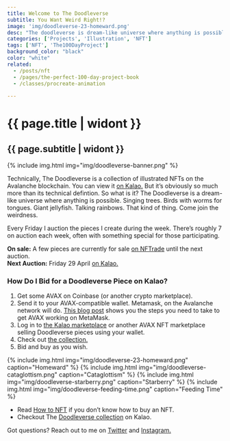 ```yaml
---
title: Welcome to The Doodleverse
subtitle: You Want Weird Right!?
image: 'img/doodleverse-23-homeward.png'
desc: "The doodleverse is dream-like universe where anything is possible. Singing trees. One-eyed birds with worm tongues. Giant jellyfish."
categories: ['Projects', 'Illustration', 'NFT']
tags: ['NFT', 'The100DayProject']
background_color: "black"
color: "white"
related:
  - /posts/nft
  - /pages/the-perfect-100-day-project-book
  - /classes/procreate-animation
  
---
```

# {{ page.title | widont }}
## {{ page.subtitle | widont }}

{% include img.html img="img/doodleverse-banner.png" %}

Technically, The Doodleverse is a collection of illustrated NFTs on the Avalanche blockchain. You can view it [on Kalao.](https://ttkb.me/doodleverse-kalao) But it’s obviously so much more than its technical defintion. So what is it? The Doodleverse is a dream-like universe where anything is possible. Singing trees. Birds with worms for tongues. Giant jellyfish. Talking rainbows. That kind of thing. Come join the weirdness.

Every Friday I auction the pieces I create during the week. There’s roughly 7 on auction each week, often with something special for those participating.

**On sale:** A few pieces are currently for sale [on NFTrade](https://ttkb.me/doodleverse-nftrade) until the next auction.  
**Next Auction:** Friday 29 April [on Kalao.](https://ttkb.me/doodleverse-kalao)


### How Do I Bid for a Doodleverse Piece on Kalao?
1. Get some AVAX on Coinbase (or another crypto marketplace).
2. Send it to your AVAX-compatible wallet. Metamask, on the Avalanche network will do. [This blog post](https://support.avax.network/en/articles/4626956-how-do-i-set-up-metamask-on-avalanche) shows you the steps you need to take to get AVAX working on MetaMask.
3. Log in to [the Kalao marketplace](https://marketplace.kalao.io/) or another AVAX NFT marketplace selling Doodleverse pieces using your wallet.
4. Check out [the collection.](https://ttkb.me/doodleverse-kalao)
5. Bid and buy as you wish.

{% include img.html img="img/doodleverse-23-homeward.png" caption="Homeward" %}
{% include img.html img="img/doodleverse-cataglottism.png" caption="Cataglottism" %}
{% include img.html img="img/doodleverse-starberry.png" caption="Starberry" %}
{% include img.html img="img/doodleverse-feeding-time.png" caption="Feeding Time" %}

- Read [How to NFT](https://ttkb.me/nft) if you don’t know how to buy an NFT.
- Checkout The [Doodleverse collection](https://ttkb.me/doodleverse-kalao) on Kalao.

Got questions? Reach out to me on [Twitter](https://ttkb.me/twitter) and [Instagram.](https://ttkb.me/ig)